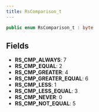 ```yaml
---
title: RsComparison_t
---
```


```csharp
public enum RsComparison_t : byte
```

## Fields

- **RS_CMP_ALWAYS**: 7
- **RS_CMP_EQUAL**: 2
- **RS_CMP_GREATER**: 4
- **RS_CMP_GREATER_EQUAL**: 6
- **RS_CMP_LESS**: 1
- **RS_CMP_LESS_EQUAL**: 3
- **RS_CMP_NEVER**: 0
- **RS_CMP_NOT_EQUAL**: 5

